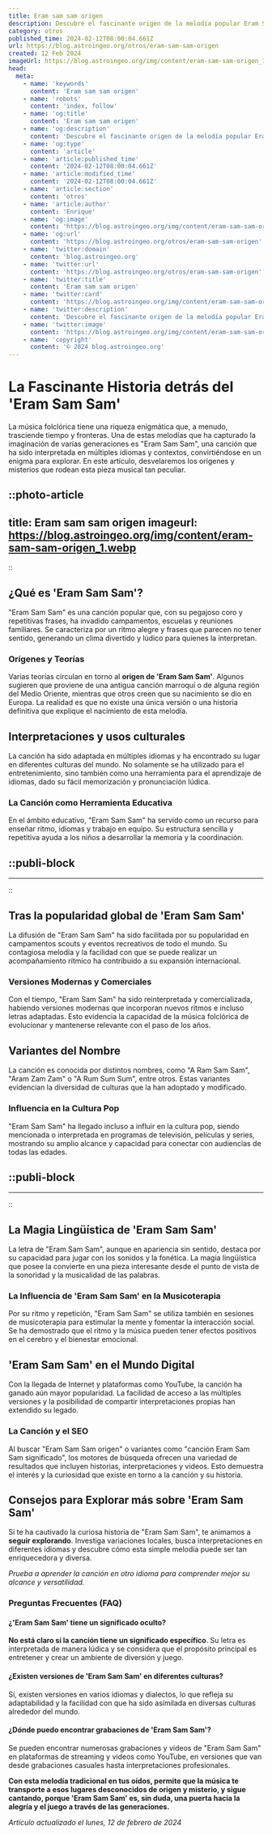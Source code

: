 ```yaml
---
title: Eram sam sam origen
description: Descubre el fascinante origen de la melodía popular Eram Sam Sam y su trayectoria mundial. Sumérgete en la historia de este icónico canto.
category: otros
published_time: 2024-02-12T08:00:04.661Z
url: https://blog.astroingeo.org/otros/eram-sam-sam-origen
created: 12 Feb 2024
imageUrl: https://blog.astroingeo.org/img/content/eram-sam-sam-origen_1.webp
head:
  meta:
    - name: 'keywords'
      content: 'Eram sam sam origen'
    - name: 'robots'
      content: 'index, follow'
    - name: 'og:title'
      content: 'Eram sam sam origen'
    - name: 'og:description'
      content: 'Descubre el fascinante origen de la melodía popular Eram Sam Sam y su trayectoria mundial. Sumérgete en la historia de este icónico canto.'
    - name: 'og:type'
      content: 'article'
    - name: 'article:published_time'
      content: '2024-02-12T08:00:04.661Z'
    - name: 'article:modified_time'
      content: '2024-02-12T08:00:04.661Z'
    - name: 'article:section'
      content: 'otros'
    - name: 'article:author'
      content: 'Enrique'
    - name: 'og:image'
      content: 'https://blog.astroingeo.org/img/content/eram-sam-sam-origen_1.webp'
    - name: 'og:url'
      content: 'https://blog.astroingeo.org/otros/eram-sam-sam-origen'
    - name: 'twitter:domain'
      content: 'blog.astroingeo.org'
    - name: 'twitter:url'
      content: 'https://blog.astroingeo.org/otros/eram-sam-sam-origen'
    - name: 'twitter:title'
      content: 'Eram sam sam origen'
    - name: 'twitter:card'
      content: 'https://blog.astroingeo.org/img/content/eram-sam-sam-origen_1.webp'
    - name: 'twitter:description'
      content: 'Descubre el fascinante origen de la melodía popular Eram Sam Sam y su trayectoria mundial. Sumérgete en la historia de este icónico canto.'
    - name: 'twitter:image'
      content: 'https://blog.astroingeo.org/img/content/eram-sam-sam-origen_1.webp'
    - name: 'copyright'
      content: '© 2024 blog.astroingeo.org'
---
```

# La Fascinante Historia detrás del 'Eram Sam Sam'

La música folclórica tiene una riqueza enigmática que, a menudo, trasciende tiempo y fronteras. Una de estas melodías que ha capturado la imaginación de varias generaciones es "Eram Sam Sam", una canción que ha sido interpretada en múltiples idiomas y contextos, convirtiéndose en un enigma para explorar. En este artículo, desvelaremos los orígenes y misterios que rodean esta pieza musical tan peculiar.


::photo-article
---
title: Eram sam sam origen
imageurl: https://blog.astroingeo.org/img/content/eram-sam-sam-origen_1.webp
---
::



## ¿Qué es 'Eram Sam Sam'?

"Eram Sam Sam" es una canción popular que, con su pegajoso coro y repetitivas frases, ha invadido campamentos, escuelas y reuniones familiares. Se caracteriza por un ritmo alegre y frases que parecen no tener sentido, generando un clima divertido y lúdico para quienes la interpretan.

### Orígenes y Teorías

Varias teorías circulan en torno al **origen de 'Eram Sam Sam'**. Algunos sugieren que proviene de una antigua canción marroquí o de alguna región del Medio Oriente, mientras que otros creen que su nacimiento se dio en Europa. La realidad es que no existe una única versión o una historia definitiva que explique el nacimiento de esta melodía.

## Interpretaciones y usos culturales

La canción ha sido adaptada en múltiples idiomas y ha encontrado su lugar en diferentes culturas del mundo. No solamente se ha utilizado para el entretenimiento, sino también como una herramienta para el aprendizaje de idiomas, dado su fácil memorización y pronunciación lúdica.

### La Canción como Herramienta Educativa

En el ámbito educativo, "Eram Sam Sam" ha servido como un recurso para enseñar ritmo, idiomas y trabajo en equipo. Su estructura sencilla y repetitiva ayuda a los niños a desarrollar la memoria y la coordinación.


  ::publi-block
  ---
  ---
  ::
  
  

## Tras la popularidad global de 'Eram Sam Sam'

La difusión de "Eram Sam Sam" ha sido facilitada por su popularidad en campamentos scouts y eventos recreativos de todo el mundo. Su contagiosa melodía y la facilidad con que se puede realizar un acompañamiento rítmico ha contribuido a su expansión internacional.

### Versiones Modernas y Comerciales

Con el tiempo, "Eram Sam Sam" ha sido reinterpretada y comercializada, habiendo versiones modernas que incorporan nuevos ritmos e incluso letras adaptadas. Esto evidencia la capacidad de la música folclórica de evolucionar y mantenerse relevante con el paso de los años.

## Variantes del Nombre

La canción es conocida por distintos nombres, como "A Ram Sam Sam", "Aram Zam Zam" o "A Rum Sum Sum", entre otros. Estas variantes evidencian la diversidad de culturas que la han adoptado y modificado.

### Influencia en la Cultura Pop

"Eram Sam Sam" ha llegado incluso a influir en la cultura pop, siendo mencionada o interpretada en programas de televisión, películas y series, mostrando su amplio alcance y capacidad para conectar con audiencias de todas las edades.


  ::publi-block
  ---
  ---
  ::
  
  

## La Magia Lingüística de 'Eram Sam Sam'

La letra de "Eram Sam Sam", aunque en apariencia sin sentido, destaca por su capacidad para jugar con los sonidos y la fonética. La magia lingüística que posee la convierte en una pieza interesante desde el punto de vista de la sonoridad y la musicalidad de las palabras.

### La Influencia de 'Eram Sam Sam' en la Musicoterapia

Por su ritmo y repetición, "Eram Sam Sam" se utiliza también en sesiones de musicoterapia para estimular la mente y fomentar la interacción social. Se ha demostrado que el ritmo y la música pueden tener efectos positivos en el cerebro y el bienestar emocional.

## 'Eram Sam Sam' en el Mundo Digital

Con la llegada de Internet y plataformas como YouTube, la canción ha ganado aún mayor popularidad. La facilidad de acceso a las múltiples versiones y la posibilidad de compartir interpretaciones propias han extendido su legado.

### La Canción y el SEO

Al buscar "Eram Sam Sam origen" o variantes como "canción Eram Sam Sam significado", los motores de búsqueda ofrecen una variedad de resultados que incluyen historias, interpretaciones y videos. Esto demuestra el interés y la curiosidad que existe en torno a la canción y su historia.

## Consejos para Explorar más sobre 'Eram Sam Sam'

Si te ha cautivado la curiosa historia de "Eram Sam Sam", te animamos a **seguir explorando**. Investiga variaciones locales, busca interpretaciones en diferentes idiomas y descubre cómo esta simple melodía puede ser tan enriquecedora y diversa.

*Prueba a aprender la canción en otro idioma para comprender mejor su alcance y versatilidad.*

### Preguntas Frecuentes (FAQ)

#### ¿'Eram Sam Sam' tiene un significado oculto?

**No está claro si la canción tiene un significado específico**. Su letra es interpretada de manera lúdica y se considera que el propósito principal es entretener y crear un ambiente de diversión y juego.

#### ¿Existen versiones de 'Eram Sam Sam' en diferentes culturas?

Sí, existen versiones en varios idiomas y dialectos, lo que refleja su adaptabilidad y la facilidad con que ha sido asimilada en diversas culturas alrededor del mundo.

#### ¿Dónde puedo encontrar grabaciones de 'Eram Sam Sam'?

Se pueden encontrar numerosas grabaciones y videos de "Eram Sam Sam" en plataformas de streaming y videos como YouTube, en versiones que van desde grabaciones casuales hasta interpretaciones profesionales.

**Con esta melodía tradicional en tus oídos, permite que la música te transporte a esos lugares desconocidos de origen y misterio, y sigue cantando, porque 'Eram Sam Sam' es, sin duda, una puerta hacia la alegría y el juego a través de las generaciones.**

_Artículo actualizado el lunes, 12 de febrero de 2024_